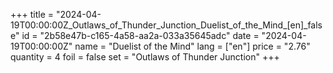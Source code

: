 +++
title = "2024-04-19T00:00:00Z_Outlaws_of_Thunder_Junction_Duelist_of_the_Mind_[en]_false"
id = "2b58e47b-c165-4a58-aa2a-033a35645adc"
date = "2024-04-19T00:00:00Z"
name = "Duelist of the Mind"
lang = ["en"]
price = "2.76"
quantity = 4
foil = false
set = "Outlaws of Thunder Junction"
+++
